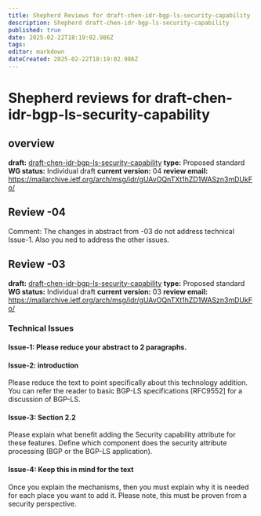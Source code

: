 ```yaml
---
title: Shepherd Reviews for draft-chen-idr-bgp-ls-security-capability
description: Shepherd draft-chen-idr-bgp-ls-security-capability
published: true
date: 2025-02-22T18:19:02.986Z
tags: 
editor: markdown
dateCreated: 2025-02-22T18:19:02.986Z
---
```


# Shepherd reviews for draft-chen-idr-bgp-ls-security-capability

## overview 

**draft:** [draft-chen-idr-bgp-ls-security-capability](https://datatracker.ietf.org/doc/draft-chen-idr-bgp-ls-security-capability)
**type:** Proposed standard 
**WG status:** Individual draft 
**current version:** 04 
**review email:** https://mailarchive.ietf.org/arch/msg/idr/gUAvOQnTXt1hZD1WASzn3mDUkFo/


## Review -04 

Comment: The changes in abstract from -03 do not address technical Issue-1. 
Also you ned to address the other issues. 

## Review -03 
**draft:** [draft-chen-idr-bgp-ls-security-capability](https://datatracker.ietf.org/doc/html/draft-chen-idr-bgp-ls-security-capability-03)
**type:** Proposed standard 
**WG status:** Individual draft 
**current version:** 03
**review email:** https://mailarchive.ietf.org/arch/msg/idr/gUAvOQnTXt1hZD1WASzn3mDUkFo/


### Technical Issues 

#### Issue-1: Please reduce your abstract to 2 paragraphs.
 
#### Issue-2: introduction 

Please reduce the text to point specifically about this technology addition.  You can refer the reader to basic BGP-LS specifications [RFC9552] for a discussion of BGP-LS. 

#### Issue-3: Section 2.2

Please explain what benefit adding the Security capability attribute  for these features. Define which component does the security attribute processing (BGP or the BGP-LS application). 

 #### Issue-4: Keep this in mind for the text 
 
 Once you explain the mechanisms, then you must explain why it is needed for each place you want to add it. Please note, this must be proven from a security perspective.

